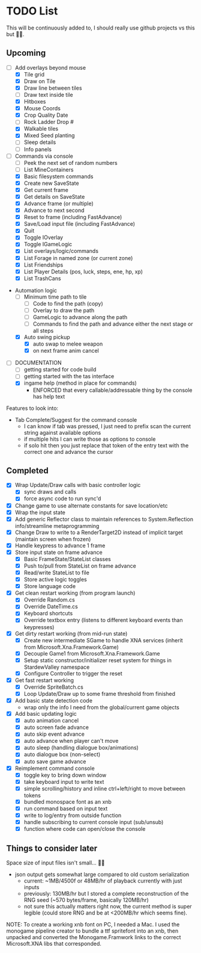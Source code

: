 # TODO List 

This will be continuously added to, I should really use github projects vs this but :man_shrugging:.

## Upcoming

- [ ] Add overlays beyond mouse
    - [X] Tile grid
    - [X] Draw on Tile
    - [X] Draw line between tiles
    - [ ] Draw text inside tile
    - [X] Hitboxes
    - [X] Mouse Coords
    - [X] Crop Quality Date
    - [ ] Rock Ladder Drop #
    - [X] Walkable tiles
    - [X] Mixed Seed planting
    - [ ] Sleep details
    - [ ] Info panels
- [ ] Commands via console
    - [ ] Peek the next set of random numbers
    - [ ] List MineContainers
    - [X] Basic filesystem commands
    - [X] Create new SaveState
    - [X] Get current frame
    - [X] Get details on SaveState
    - [X] Advance frame (or multiple)
    - [X] Advance to next second
    - [X] Reset to frame (including FastAdvance)
    - [X] Save/Load input file (including FastAdvance)
    - [X] Quit
    - [X] Toggle IOverlay
    - [X] Toggle IGameLogic
    - [X] List overlays/logic/commands
    - [X] List Forage in named zone (or current zone)
    - [X] List Friendships
    - [X] List Player Details (pos, luck, steps, ene, hp, xp)
    - [X] List TrashCans
- Automation logic
    - [ ] Minimum time path to tile
        - [ ] Code to find the path (copy)
        - [ ] Overlay to draw the path
        - [ ] GameLogic to advance along the path
        - [ ] Commands to find the path and advance either the next stage or all steps
    - [X] Auto swing pickup
        - [X] auto swap to melee weapon
        - [X] on next frame anim cancel
- [ ] DOCUMENTATION
    - [ ] getting started for code build
    - [ ] getting started with the tas interface
    - [X] ingame help (method in place for commands)
        - ENFORCED that every callable/addressable thing by the console has help text

Features to look into:
- Tab Complete/Suggest for the command console
    - I can know if tab was pressed, I just need to prefix scan the current string against available options
    - if multiple hits I can write those as options to console
    - if solo hit then you just replace that token of the entry text with the correct one and advance the cursor


## Completed

- [X] Wrap Update/Draw calls with basic controller logic
    - [X] sync draws and calls
    - [X] force async code to run sync'd
- [X] Change game to use alternate constants for save location/etc
- [X] Wrap the input state
- [X] Add generic Reflector class to maintain references to System.Reflection info/streamline metaprogramming
- [X] Change Draw to write to a RenderTarget2D instead of implicit target (maintain screen when frozen)
- [X] Handle keypress to advance 1 frame
- [X] Store input state on frame advance
    - [X] Basic FrameState/StateList classes
    - [X] Push to/pull from StateList on frame advance
    - [X] Read/write StateList to file
    - [X] Store active logic toggles
    - [X] Store language code
- [X] Get clean restart working (from program launch)
    - [X] Override Random.cs
    - [X] Override DateTime.cs
    - [X] Keyboard shortcuts
    - [X] Override textbox entry (listens to different keyboard events than keypresses)
- [X] Get dirty restart working (from mid-run state)
    - [X] Create new intermediate SGame to handle XNA services (inherit from Microsoft.Xna.Framework.Game)
    - [X] Decouple Game1 from Microsoft.Xna.Framework.Game
    - [X] Setup static constructor/initializer reset system for things in StardewValley namespace
    - [X] Configure Controller to trigger the reset
- [X] Get fast restart working
    - [X] Override SpriteBatch.cs
    - [X] Loop Update/Draw up to some frame threshold from finished
- [X] Add basic state detection code
    - wrap only the info I need from the global/current game objects
- [X] Add basic updating logic
    - [X] auto animation cancel
    - [X] auto screen fade advance
    - [X] auto skip event advance
    - [X] auto advance when player can't move
    - [X] auto sleep (handling dialogue box/animations)
    - [X] auto dialogue box (non-select)
    - [X] auto save game advance
- [X] Reimplement command console
    - [X] toggle key to bring down window
    - [X] take keyboard input to write text
    - [X] simple scrolling/history and inline ctrl+left/right to move between tokens
    - [X] bundled monospace font as an xnb
    - [X] run command based on input text
    - [X] write to log/entry from outside function
    - [X] handle subscribing to current console input (sub/unsub)
    - [X] function where code can open/close the console

## Things to consider later

Space size of input files isn't small... :man_shrugging:

- json output gets somewhat large compared to old custom serialization 
    - current: ~1MB/4500f or 48MB/hr of playback currently with just inputs
    - previously: 130MB/hr but I stored a complete reconstruction of the RNG seed (~570 bytes/frame, basically 120MB/hr)
    - not sure this actually matters right now, the current method is super legible (could store RNG and be at <200MB/hr which seems fine).


NOTE: To create a working xnb font on PC, I needed a Mac. I used the monogame pipeline creator to bundle a ttf spritefont into an xnb, then unpacked and converted the Monogame.Framwork links to the correct Microsoft.XNA libs that corresponded.